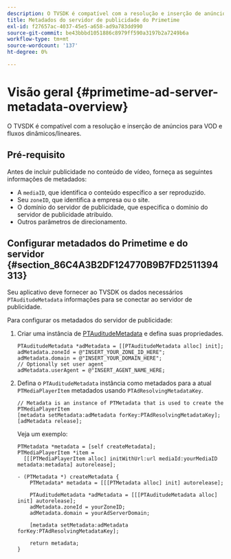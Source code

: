 ```yaml
---
description: O TVSDK é compatível com a resolução e inserção de anúncios para VOD e fluxos dinâmicos/lineares.
title: Metadados do servidor de publicidade do Primetime
exl-id: f27657ac-4037-45e5-a658-ad9a783dd990
source-git-commit: be43bbbd1051886c8979ff590a3197b2a7249b6a
workflow-type: tm+mt
source-wordcount: '137'
ht-degree: 0%

---
```


# Visão geral {#primetime-ad-server-metadata-overview}

O TVSDK é compatível com a resolução e inserção de anúncios para VOD e fluxos dinâmicos/lineares.

## Pré-requisito

Antes de incluir publicidade no conteúdo de vídeo, forneça as seguintes informações de metadados:

* A `mediaID`, que identifica o conteúdo específico a ser reproduzido.
* Seu `zoneID`, que identifica a empresa ou o site.
* O domínio do servidor de publicidade, que especifica o domínio do servidor de publicidade atribuído.
* Outros parâmetros de direcionamento.

## Configurar metadados do Primetime e do servidor {#section_86C4A3B2DF124770B9B7FD2511394313}

Seu aplicativo deve fornecer ao TVSDK os dados necessários `PTAuditudeMetadata` informações para se conectar ao servidor de publicidade.

Para configurar os metadados do servidor de publicidade:

1. Criar uma instância de [PTAuditudeMetadata](https://help.adobe.com/en_US/primetime/api/psdk/appledoc/Classes/PTAuditudeMetadata.html) e defina suas propriedades.

   ```
   PTAuditudeMetadata *adMetadata = [[PTAuditudeMetadata alloc] init];  
   adMetadata.zoneId = @"INSERT_YOUR_ZONE_ID_HERE"; 
   adMetadata.domain = @"INSERT_YOUR_DOMAIN_HERE"; 
   // Optionally set user agent 
   adMetadata.userAgent = @"INSERT_AGENT_NAME_HERE; 
   ```

1. Defina o `PTAuditudeMetadata` instância como metadados para a atual `PTMediaPlayerItem` metadados usando `PTAdResolvingMetadataKey`.

   ```
   // Metadata is an instance of PTMetadata that is used to create the PTMediaPlayerItem 
   [metadata setMetadata:adMetadata forKey:PTAdResolvingMetadataKey];  
   [adMetadata release];
   ```

   Veja um exemplo:

   ```
   PTMetadata *metadata = [self createMetadata]; 
   PTMediaPlayerItem *item =  
     [[[PTMediaPlayerItem alloc] initWithUrl:url mediaId:yourMediaID metadata:metadata] autorelease]; 
   
   - (PTMetadata *) createMetadata { 
       PTMetadata* metadata = [[[PTMetadata alloc] init] autorelease]; 
   
       PTAuditudeMetadata *adMetadata = [[[PTAuditudeMetadata alloc] init] autorelease];  
       adMetadata.zoneId = yourZoneID; 
       adMetadata.domain = yourAdServerDomain; 
   
       [metadata setMetadata:adMetadata forKey:PTAdResolvingMetadataKey]; 
   
       return metadata; 
   }
   ```
